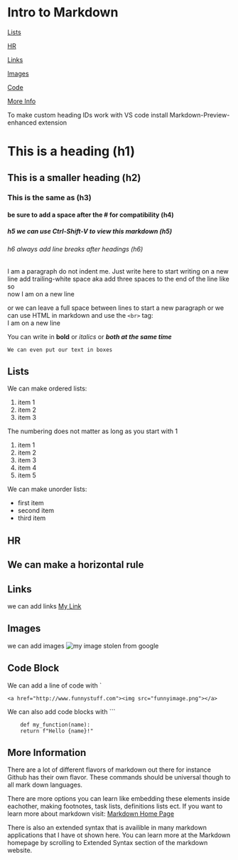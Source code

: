 # Intro to Markdown
[Lists](#lists)

[HR](#hr)

[Links](#links)

[Images](#images)

[Code](#code_block)

[More Info](#more_information)

To make custom heading IDs work with VS code install Markdown-Preview-enhanced extension


# This is a heading (h1)

## This is a smaller heading (h2)

### This is the same as (h3)

#### be sure to add a space after the # for compatibility (h4)

##### h5 we can use Ctrl-Shift-V to view this markdown (h5)

###### h6 always add line breaks after headings (h6)

I am a paragraph do not indent me. Just write here 
to start writing on a new line add trailing-white space aka add three spaces to the end of the line like so   
now I am on a new line

or we can leave a full space between lines to start a new paragraph or we can use HTML in markdown and use the `<br>` tag:
<br>I am on a new line

You can write in **bold** or *italics* or ***both at the same time***

    We can even put our text in boxes

## Lists

We can make ordered lists:
1. item 1
2. item 2
3. item 3
   
The numbering does not matter as long as you start with 1
1. item 1
1. item 2
1. item 3
2. item 4
7. item 5

We can make unorder lists:
- first item 
- second item
- third item

## HR 

We can make a horizontal rule
---

## Links 

we can add links [My Link](http://www.google.com)

## Images 

we can add images ![my image stolen from google](https://i.chzbgr.com/thumb800/2451461/hC8A4840A/seventeen-very-funny-memes-for-today)

## Code Block
We can add a line of code with \`

`
<a href="http://www.funnystuff.com"><img src="funnyimage.png"></a>
`

We can also add code blocks with \`\`\`
    
```
    def my_function(name):
    return f"Hello {name}!"
```
    
## More Information

There are a lot of different flavors of markdown out there for instance Github has their own flavor.  These commands should be universal though to all mark down languages.

There are more options you can learn like embedding these elements inside eachother, making footnotes, task lists, definitions lists ect. If you want to learn more about markdown visit:
[Markdown Home Page](https://www.markdownguide.org/)

There is also an extended syntax that is availible in many markdown applications that I have ot shown here.  You can learn more at the Markdown homepage by scrolling to Extended Syntax section of the markdown website.